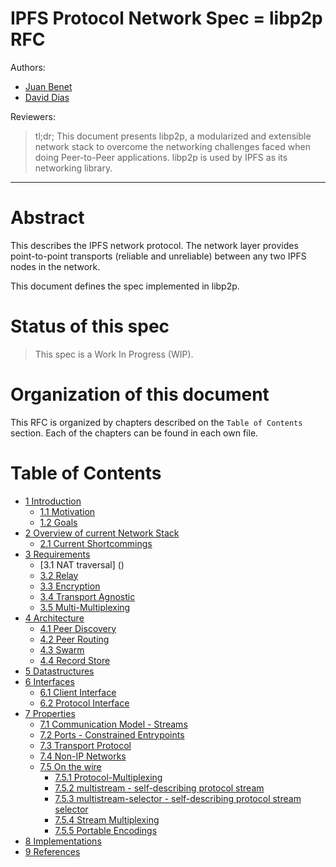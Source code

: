 IPFS Protocol Network Spec = libp2p RFC
===================================

Authors: 
- [Juan Benet](https://github.com/jbenet)
- [David Dias](https://github.com/diasdavid)

Reviewers:


> tl;dr; This document presents libp2p, a modularized and extensible network stack to overcome the networking challenges faced when doing Peer-to-Peer applications. libp2p is used by IPFS as its networking library.

* * *

# Abstract

This describes the IPFS network protocol. The network layer provides point-to-point transports (reliable and unreliable) between any two IPFS nodes in the network.

This document defines the spec implemented in libp2p.

# Status of this spec

> This spec is a Work In Progress (WIP).

# Organization of this document

This RFC is organized by chapters described on the `Table of Contents` section. Each of the chapters can be found in each own file.

# Table of Contents

- [1 Introduction](protocol/network/1-introduction.md)
  - [1.1 Motivation]()
  - [1.2 Goals]()
- [2 Overview of current Network Stack](/2-current-network-stack.md)
  - [2.1 Current Shortcommings]()
- [3 Requirements](/3-requirements.md)
  - [3.1 NAT traversal] ()
  - [3.2 Relay]()
  - [3.3 Encryption]()
  - [3.4 Transport Agnostic]()
  - [3.5 Multi-Multiplexing]()
- [4 Architecture](/4-arquitecture.md)
  - [4.1 Peer Discovery]()
  - [4.2 Peer Routing]()
  - [4.3 Swarm]()
  - [4.4 Record Store]()
- [5 Datastructures](/5-datastructures.md)
- [6 Interfaces](/6-interfaces.md)
  - [6.1 Client Interface]()
  - [6.2 Protocol Interface]()
- [7 Properties](/7-properties.md)
  - [7.1 Communication Model - Streams]()
  - [7.2 Ports - Constrained Entrypoints]()
  - [7.3 Transport Protocol]()
  - [7.4 Non-IP Networks]()
  - [7.5 On the wire]()
    - [7.5.1 Protocol-Multiplexing]()
    - [7.5.2 multistream - self-describing protocol stream]()
    - [7.5.3 multistream-selector - self-describing protocol stream selector]()
    - [7.5.4 Stream Multiplexing]()
    - [7.5.5 Portable Encodings]()
- [8 Implementations](/8-implementations.md)
- [9 References](/9-references.md)

